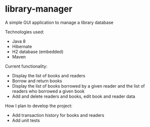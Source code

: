 # library-manager
A simple GUI application to manage a library database

Technologies used:
* Java 8
* Hibernate
* H2 database (embedded)
* Maven

Current functionality:
* Display the list of books and readers
* Borrow and return books
* Display the list of books borrowed by a given reader and the list of readers who borrowed a given book
* Add and delete readers and books, edit book and reader data

How I plan to develop the project:
* Add transaction history for books and readers
* Add unit tests
